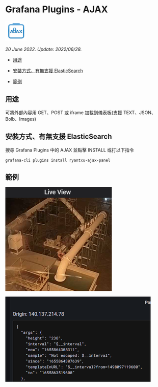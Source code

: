 # Grafana Plugins - AJAX 

![img](ajax_icon.png)

*20 June 2022. Update: 2022/06/28.*

* [用途](#use)

* [安裝方式、有無支援 ElasticSearch](#install)

* [範例](#example)

<h2 id="use">用途</h2>

可將外部內容用 GET、POST 或 iframe 加載到儀表板(支援 TEXT、JSON、Bolb、Images)

<h2 id="install">安裝方式、有無支援 ElasticSearch</h2>

搜尋 Grafana Plugins 中的 AJAX 並點擊 INSTALL 或打以下指令

    grafana-cli plugins install ryantxu-ajax-panel

<h2 id="example">範例</h2>

![img](AJAX.png)

![img](AJAX2.png)
